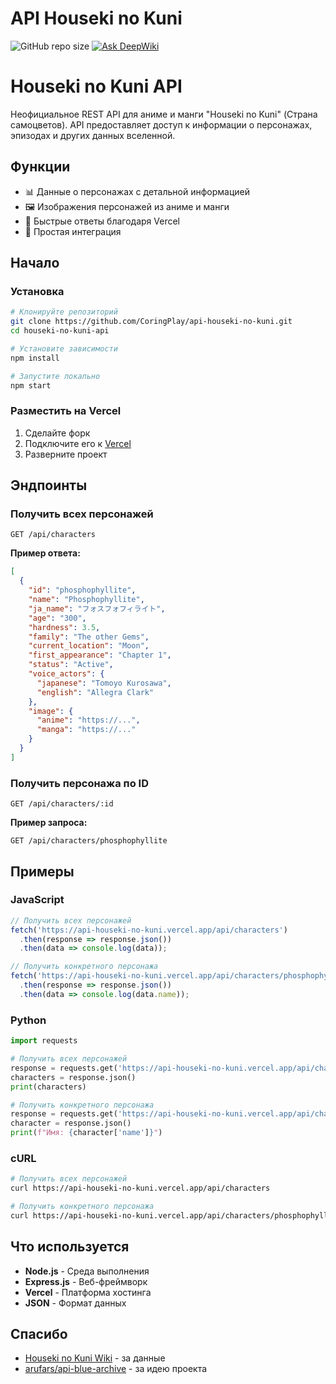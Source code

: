 # API Houseki no Kuni
![GitHub repo size](https://img.shields.io/github/repo-size/CoringPlay/api-houseki-no-kuni?style=for-the-badge)
[![Ask DeepWiki](https://deepwiki.com/badge.svg)](https://deepwiki.com/CoringPlay/api-houseki-no-kuni)

# Houseki no Kuni API

Неофициальное REST API для аниме и манги "Houseki no Kuni" (Страна самоцветов). API предоставляет доступ к информации о персонажах, эпизодах и других данных вселенной.

## Функции

- 📊 Данные о персонажах с детальной информацией
- 🖼️ Изображения персонажей из аниме и манги
- 🚀 Быстрые ответы благодаря Vercel
- 🔧 Простая интеграция

## Начало

### Установка

```bash
# Клонируйте репозиторий
git clone https://github.com/CoringPlay/api-houseki-no-kuni.git
cd houseki-no-kuni-api

# Установите зависимости
npm install

# Запустите локально
npm start
```

### Разместить на Vercel

1. Сделайте форк
2. Подключите его к [Vercel](https://vercel.com)
3. Разверните проект

## Эндпоинты

### Получить всех персонажей

```http
GET /api/characters
```

**Пример ответа:**
```json
[
  {
    "id": "phosphophyllite",
    "name": "Phosphophyllite",
    "ja_name": "フォスフォフィライト",
    "age": "300",
    "hardness": 3.5,
    "family": "The other Gems",
    "current_location": "Moon",
    "first_appearance": "Chapter 1",
    "status": "Active",
    "voice_actors": {
      "japanese": "Tomoyo Kurosawa",
      "english": "Allegra Clark"
    },
    "image": {
      "anime": "https://...",
      "manga": "https://..."
    }
  }
]
```

### Получить персонажа по ID

```http
GET /api/characters/:id
```

**Пример запроса:**
```http
GET /api/characters/phosphophyllite
```

## Примеры

### JavaScript

```javascript
// Получить всех персонажей
fetch('https://api-houseki-no-kuni.vercel.app/api/characters')
  .then(response => response.json())
  .then(data => console.log(data));

// Получить конкретного персонажа
fetch('https://api-houseki-no-kuni.vercel.app/api/characters/phosphophyllite')
  .then(response => response.json())
  .then(data => console.log(data.name));
```

### Python

```python
import requests

# Получить всех персонажей
response = requests.get('https://api-houseki-no-kuni.vercel.app/api/characters')
characters = response.json()
print(characters)

# Получить конкретного персонажа
response = requests.get('https://api-houseki-no-kuni.vercel.app/api/characters/phosphophyllite')
character = response.json()
print(f"Имя: {character['name']}")
```

### cURL

```bash
# Получить всех персонажей
curl https://api-houseki-no-kuni.vercel.app/api/characters

# Получить конкретного персонажа
curl https://api-houseki-no-kuni.vercel.app/api/characters/phosphophyllite
```

## Что используется

- **Node.js** - Среда выполнения
- **Express.js** - Веб-фреймворк
- **Vercel** - Платформа хостинга
- **JSON** - Формат данных

## Спасибо

- [Houseki no Kuni Wiki](https://houseki-no-kuni.fandom.com/) - за данные
- [arufars/api-blue-archive](https://github.com/arufars/api-blue-archive) - за идею проекта
